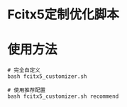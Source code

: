 # Fcitx5定制优化脚本

# 使用方法
```shell
# 完全自定义
bash fcitx5_customizer.sh

# 使用推荐配置
bash fcitx5_customizer.sh recommend
```